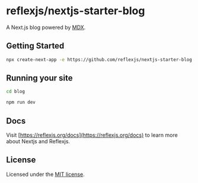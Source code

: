 # reflexjs/nextjs-starter-blog

A Next.js blog powered by [MDX](https://mdxjs.com).

## Getting Started

```sh
npx create-next-app -e https://github.com/reflexjs/nextjs-starter-blog
```

## Running your site

```sh
cd blog

npm run dev
```

## Docs

Visit [https://reflexjs.org/docs](https://reflexjs.org/docs) to learn more about Nextjs and Reflexjs.

## License

Licensed under the [MIT license](https://github.com/reflexjs/reflexjs/blob/master/LICENSE).
